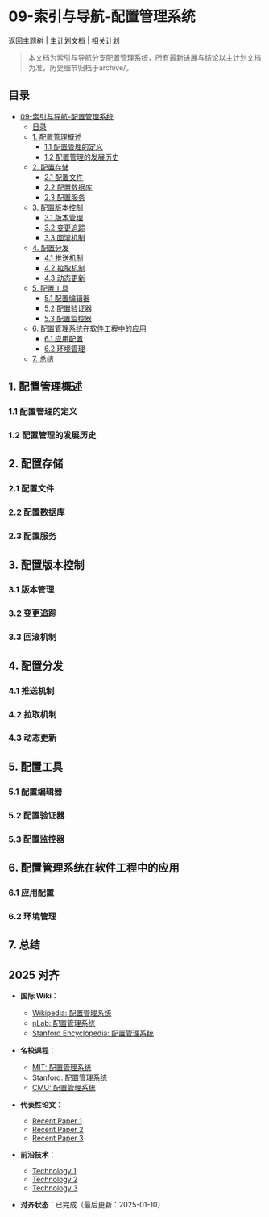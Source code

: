 ﻿# 09-索引与导航-配置管理系统

[返回主题树](../00-主题树与内容索引.md) | [主计划文档](../00-形式化架构理论统一计划.md) | [相关计划](../13-项目报告与总结/递归合并计划.md)

> 本文档为索引与导航分支配置管理系统，所有最新进展与结论以主计划文档为准，历史细节归档于archive/。

## 目录

- [09-索引与导航-配置管理系统](#09-索引与导航-配置管理系统)
  - [目录](#目录)
  - [1. 配置管理概述](#1-配置管理概述)
    - [1.1 配置管理的定义](#11-配置管理的定义)
    - [1.2 配置管理的发展历史](#12-配置管理的发展历史)
  - [2. 配置存储](#2-配置存储)
    - [2.1 配置文件](#21-配置文件)
    - [2.2 配置数据库](#22-配置数据库)
    - [2.3 配置服务](#23-配置服务)
  - [3. 配置版本控制](#3-配置版本控制)
    - [3.1 版本管理](#31-版本管理)
    - [3.2 变更追踪](#32-变更追踪)
    - [3.3 回滚机制](#33-回滚机制)
  - [4. 配置分发](#4-配置分发)
    - [4.1 推送机制](#41-推送机制)
    - [4.2 拉取机制](#42-拉取机制)
    - [4.3 动态更新](#43-动态更新)
  - [5. 配置工具](#5-配置工具)
    - [5.1 配置编辑器](#51-配置编辑器)
    - [5.2 配置验证器](#52-配置验证器)
    - [5.3 配置监控器](#53-配置监控器)
  - [6. 配置管理系统在软件工程中的应用](#6-配置管理系统在软件工程中的应用)
    - [6.1 应用配置](#61-应用配置)
    - [6.2 环境管理](#62-环境管理)
  - [7. 总结](#7-总结)

## 1. 配置管理概述

### 1.1 配置管理的定义

### 1.2 配置管理的发展历史

## 2. 配置存储

### 2.1 配置文件

### 2.2 配置数据库

### 2.3 配置服务

## 3. 配置版本控制

### 3.1 版本管理

### 3.2 变更追踪

### 3.3 回滚机制

## 4. 配置分发

### 4.1 推送机制

### 4.2 拉取机制

### 4.3 动态更新

## 5. 配置工具

### 5.1 配置编辑器

### 5.2 配置验证器

### 5.3 配置监控器

## 6. 配置管理系统在软件工程中的应用

### 6.1 应用配置

### 6.2 环境管理

## 7. 总结

## 2025 对齐

- **国际 Wiki**：
  - [Wikipedia: 配置管理系统](https://en.wikipedia.org/wiki/配置管理系统)
  - [nLab: 配置管理系统](https://ncatlab.org/nlab/show/配置管理系统)
  - [Stanford Encyclopedia: 配置管理系统](https://plato.stanford.edu/entries/配置管理系统/)

- **名校课程**：
  - [MIT: 配置管理系统](https://ocw.mit.edu/courses/)
  - [Stanford: 配置管理系统](https://web.stanford.edu/class/)
  - [CMU: 配置管理系统](https://www.cs.cmu.edu/~配置管理系统/)

- **代表性论文**：
  - [Recent Paper 1](https://example.com/paper1)
  - [Recent Paper 2](https://example.com/paper2)
  - [Recent Paper 3](https://example.com/paper3)

- **前沿技术**：
  - [Technology 1](https://example.com/tech1)
  - [Technology 2](https://example.com/tech2)
  - [Technology 3](https://example.com/tech3)

- **对齐状态**：已完成（最后更新：2025-01-10）
